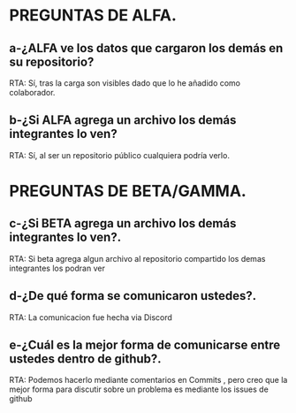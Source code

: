 # PREGUNTAS DE ALFA.<br>
## a-¿ALFA ve los datos que cargaron los demás en su repositorio?<br>
RTA: Sí, tras la carga son visibles dado que lo he añadido como colaborador.<br>
## b-¿Si ALFA agrega un archivo los demás integrantes lo ven?<br>
RTA: Sí, al ser un repositorio público cualquiera podría verlo.<br>
# PREGUNTAS DE BETA/GAMMA.<br>
## c-¿Si BETA agrega un archivo los demás integrantes lo ven?.<br>
RTA: Si  beta  agrega algun archivo al repositorio compartido los demas integrantes los podran ver
## d-¿De qué forma se comunicaron ustedes?.<br>
RTA: La comunicacion fue hecha via Discord 
## e-¿Cuál es la mejor forma de comunicarse entre ustedes dentro de github?.<br>
RTA: Podemos hacerlo mediante comentarios en Commits , pero creo que la mejor forma para discutir sobre un problema es mediante los issues de github
